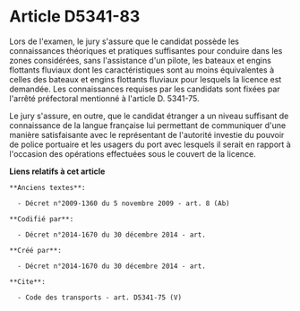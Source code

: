 # Article D5341-83

Lors de l'examen, le jury s'assure que le candidat possède les connaissances théoriques et pratiques suffisantes pour
conduire dans les zones considérées, sans l'assistance d'un pilote, les bateaux et engins flottants fluviaux dont les
caractéristiques sont au moins équivalentes à celles des bateaux et engins flottants fluviaux pour lesquels la licence est
demandée. Les connaissances requises par les candidats sont fixées par l'arrêté préfectoral mentionné à l'article D.
5341-75. 

Le jury s'assure, en outre, que le candidat étranger a un niveau suffisant de connaissance de la langue française lui
permettant de communiquer d'une manière satisfaisante avec le représentant de l'autorité investie du pouvoir de police
portuaire et les usagers du port avec lesquels il serait en rapport à l'occasion des opérations effectuées sous le couvert de
la licence.

**Liens relatifs à cet article**

	**Anciens textes**:

	  - Décret n°2009-1360 du 5 novembre 2009 - art. 8 (Ab)

	**Codifié par**:

	  - Décret n°2014-1670 du 30 décembre 2014 - art.

	**Créé par**:

	  - Décret n°2014-1670 du 30 décembre 2014 - art.

	**Cite**:

	  - Code des transports - art. D5341-75 (V)

